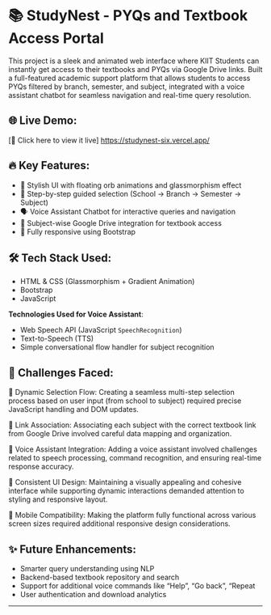 # 📚 StudyNest - PYQs and Textbook Access Portal

This project is a sleek and animated web interface where KIIT Students can instantly get access to their textbooks and PYQs via Google Drive links. 
Built a full-featured academic support platform that allows students to access PYQs filtered by branch, semester, and subject, integrated with a voice assistant chatbot for seamless navigation and real-time query resolution.


## 🌐 Live Demo:

[🔗 Click here to view it live] https://studynest-six.vercel.app/

## 🔥 Key Features:

- 🎨 Stylish UI with floating orb animations and glassmorphism effect
- 👣 Step-by-step guided selection (School → Branch → Semester → Subject)
- 🗣️ Voice Assistant Chatbot for interactive queries and navigation
- 📂 Subject-wise Google Drive integration for textbook access
- 🚀 Fully responsive using Bootstrap

## 🛠️ Tech Stack Used:

- HTML & CSS (Glassmorphism + Gradient Animation)
- Bootstrap 
- JavaScript

**Technologies Used for Voice Assistant**:
- Web Speech API (JavaScript `SpeechRecognition`)
- Text-to-Speech (TTS)
- Simple conversational flow handler for subject recognition 


## 🧩 Challenges Faced:
🔄 Dynamic Selection Flow: Creating a seamless multi-step selection process based on user input (from school to subject) required precise JavaScript handling and DOM updates.

📁 Link Association: Associating each subject with the correct textbook link from Google Drive involved careful data mapping and organization.

🧠 Voice Assistant Integration: Adding a voice assistant involved challenges related to speech processing, command recognition, and ensuring real-time response accuracy.

🎨 Consistent UI Design: Maintaining a visually appealing and cohesive interface while supporting dynamic interactions demanded attention to styling and responsive layout.

📱 Mobile Compatibility: Making the platform fully functional across various screen sizes required additional responsive design considerations.


## ✨ Future Enhancements:
- Smarter query understanding using NLP
- Backend-based textbook repository and search
- Support for additional voice commands like “Help”, “Go back”, “Repeat
- User authentication and download analytics


---



